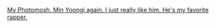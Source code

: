 [My Photomosh. Min Yoongi again. I just really like him. He's my favorite rapper.](https://giphy.com/gifs/t6KmXOM6dXywnxfEti)
